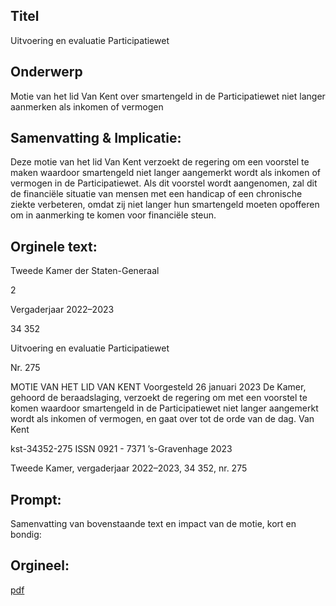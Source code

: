 ## Titel
Uitvoering en evaluatie Participatiewet
## Onderwerp
Motie van het lid Van Kent over smartengeld in de Participatiewet niet langer aanmerken als inkomen of vermogen
## Samenvatting & Implicatie:

Deze motie van het lid Van Kent verzoekt de regering om een voorstel te maken waardoor smartengeld niet langer aangemerkt wordt als inkomen of vermogen in de Participatiewet. Als dit voorstel wordt aangenomen, zal dit de financiële situatie van mensen met een handicap of een chronische ziekte verbeteren, omdat zij niet langer hun smartengeld moeten opofferen om in aanmerking te komen voor financiële steun.
## Orginele text:


Tweede Kamer der Staten-Generaal

2

Vergaderjaar 2022–2023

34 352

Uitvoering en evaluatie Participatiewet

Nr. 275

MOTIE VAN HET LID VAN KENT
Voorgesteld 26 januari 2023
De Kamer,
gehoord de beraadslaging,
verzoekt de regering om met een voorstel te komen waardoor
smartengeld in de Participatiewet niet langer aangemerkt wordt als
inkomen of vermogen,
en gaat over tot de orde van de dag.
Van Kent

kst-34352-275
ISSN 0921 - 7371
’s-Gravenhage 2023

Tweede Kamer, vergaderjaar 2022–2023, 34 352, nr. 275


## Prompt:
Samenvatting van bovenstaande text en impact van de motie, kort en bondig:

## Orgineel:
[pdf](https://gegevensmagazijn.tweedekamer.nl/OData/v4/2.0/Document(1fa01c95-b895-40f4-acfc-97b00c078182)/resource)
